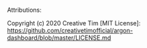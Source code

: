 Attributions:

Copyright (c) 2020 Creative Tim [MIT License]: https://github.com/creativetimofficial/argon-dashboard/blob/master/LICENSE.md